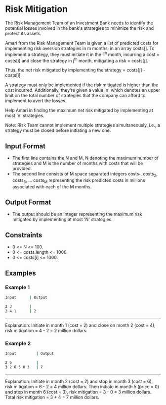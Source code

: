 # Risk Mitigation

The Risk Management Team of an Investment Bank needs to identify the potential losses involved in the bank's strategies to minimize the risk and protect its assets.

Amari from the Risk Management Team is given a list of predicted costs for implementing risk aversion strategies in m months, in an array costs[]. To implement a strategy, they must initiate it in the i<sup>th</sup> month, incurring a cost = costs[i] and close the strategy in j<sup>th</sup> month, mitigating a risk = costs[j].

Thus, the net risk mitigated by implementing the strategy = costs[j] - costs[i].

A strategy must only be implemented if the risk mitigated is higher than the cost incurred. Additionally, they're given a value 'n' which denotes an upper limit on the total number of strategies that the company can afford to implement to avert the losses.

Help Amari in finding the maximum net risk mitigated by implementing at most 'n' strategies.

Note: Risk Team cannot implement multiple strategies simultaneously, i.e., a strategy must be closed before initiating a new one.

## Input Format

- The first line contains the N and M, N denoting the maximum number of strategies and M is the number of months with costs that will be provided.
- The second line consists of M space separated integers costs<sub>1</sub>, costs<sub>2</sub>, costs<sub>3</sub>, ... costs<sub>M</sub> representing the risk predicted costs in millions associated with each of the M months.

## Output Format

- The output should be an integer representing the maximum risk mitigated by implementing at most 'N' strategies.

## Constraints

- 0 <= N <= 100.
- 0 <= costs.length <= 1000.
- 0 <= costs[i] <= 1000.

## Examples

### Example 1

```bash
Input      | Output
```

```bash
2 3        |
2 4 1      | 2
```

<hr/>
Explanation: Initiate in month 1 (cost = 2) and close on month 2 (cost = 4), risk mitigation = 4 - 2 = 2 million dollars.

### Example 2

```bash
Input         | Output
```

```bash
2 6           |
3 2 6 5 0 3   | 7
```

<hr/>
Explanation: Initiate in month 2 (cost = 2) and stop in month 3 (cost = 6), risk mitigation = 6 - 2 = 4 million dollars. Then initiate in month 5 (price = 0) and stop in month 6 (cost = 3), risk mitigation = 3 - 0 = 3 million dollars. Total risk mitigation = 3 + 4 = 7 million dollars.
